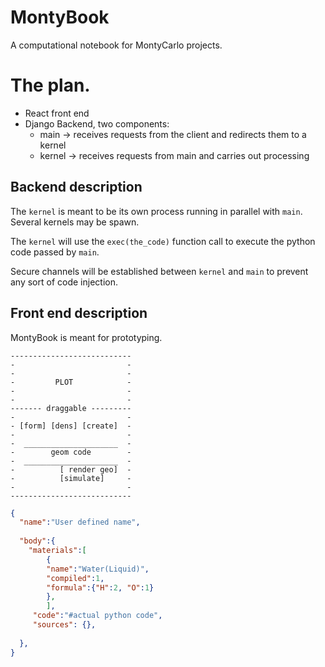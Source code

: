 # MontyBook

A computational notebook for MontyCarlo projects.

# The plan.

- React front end
- Django Backend, two components:
  - main -> receives requests from the client and redirects them to a kernel
  - kernel -> receives requests from main and carries out processing

## Backend description

The `kernel` is meant to be its own process running in parallel with `main`. Several kernels may be spawn.

The `kernel` will use the `exec(the_code)` function call to execute the python code passed by `main`.

Secure channels will be established between `kernel` and `main` to prevent any sort of code injection.

## Front end description

MontyBook is meant for prototyping. 


```
---------------------------
-                         -
-                         -
-         PLOT            -
-                         -         
-                         -
------- draggable ---------
-                         -                         
- [form] [dens] [create]  -
-                         -
-  _____________________  -
-        geom code        -
-  _____________________  -
-          [ render geo]  -
-          [simulate]     -
-                         -
---------------------------
```





```JSON
{
  "name":"User defined name",
  
  "body":{
    "materials":[
        {
        "name":"Water(Liquid)", 
        "compiled":1, 
        "formula":{"H":2, "O":1}
        },
        ],
     "code":"#actual python code", 
     "sources": {},
     
  },
}
```

